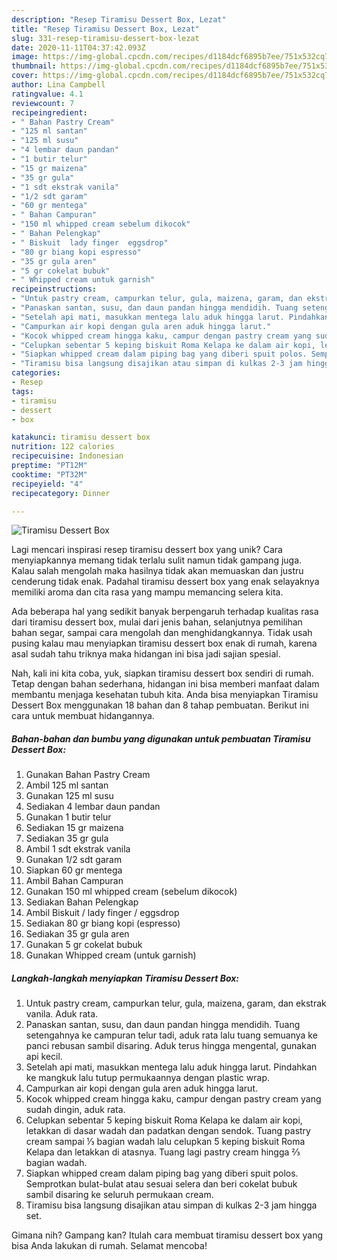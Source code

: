 ```yaml
---
description: "Resep Tiramisu Dessert Box, Lezat"
title: "Resep Tiramisu Dessert Box, Lezat"
slug: 331-resep-tiramisu-dessert-box-lezat
date: 2020-11-11T04:37:42.093Z
image: https://img-global.cpcdn.com/recipes/d1184dcf6895b7ee/751x532cq70/tiramisu-dessert-box-foto-resep-utama.jpg
thumbnail: https://img-global.cpcdn.com/recipes/d1184dcf6895b7ee/751x532cq70/tiramisu-dessert-box-foto-resep-utama.jpg
cover: https://img-global.cpcdn.com/recipes/d1184dcf6895b7ee/751x532cq70/tiramisu-dessert-box-foto-resep-utama.jpg
author: Lina Campbell
ratingvalue: 4.1
reviewcount: 7
recipeingredient:
- " Bahan Pastry Cream"
- "125 ml santan"
- "125 ml susu"
- "4 lembar daun pandan"
- "1 butir telur"
- "15 gr maizena"
- "35 gr gula"
- "1 sdt ekstrak vanila"
- "1/2 sdt garam"
- "60 gr mentega"
- " Bahan Campuran"
- "150 ml whipped cream sebelum dikocok"
- " Bahan Pelengkap"
- " Biskuit  lady finger  eggsdrop"
- "80 gr biang kopi espresso"
- "35 gr gula aren"
- "5 gr cokelat bubuk"
- " Whipped cream untuk garnish"
recipeinstructions:
- "Untuk pastry cream, campurkan telur, gula, maizena, garam, dan ekstrak vanila. Aduk rata."
- "Panaskan santan, susu, dan daun pandan hingga mendidih. Tuang setengahnya ke campuran telur tadi, aduk rata lalu tuang semuanya ke panci rebusan sambil disaring. Aduk terus hingga mengental, gunakan api kecil."
- "Setelah api mati, masukkan mentega lalu aduk hingga larut. Pindahkan ke mangkuk lalu tutup permukaannya dengan plastic wrap."
- "Campurkan air kopi dengan gula aren aduk hingga larut."
- "Kocok whipped cream hingga kaku, campur dengan pastry cream yang sudah dingin, aduk rata."
- "Celupkan sebentar 5 keping biskuit Roma Kelapa ke dalam air kopi, letakkan di dasar wadah dan padatkan dengan sendok. Tuang pastry cream sampai ⅓ bagian wadah lalu celupkan 5 keping biskuit Roma Kelapa dan letakkan di atasnya. Tuang lagi pastry cream hingga ⅔ bagian wadah."
- "Siapkan whipped cream dalam piping bag yang diberi spuit polos. Semprotkan bulat-bulat atau sesuai selera dan beri cokelat bubuk sambil disaring ke seluruh permukaan cream."
- "Tiramisu bisa langsung disajikan atau simpan di kulkas 2-3 jam hingga set."
categories:
- Resep
tags:
- tiramisu
- dessert
- box

katakunci: tiramisu dessert box 
nutrition: 122 calories
recipecuisine: Indonesian
preptime: "PT12M"
cooktime: "PT32M"
recipeyield: "4"
recipecategory: Dinner

---
```



![Tiramisu Dessert Box](https://img-global.cpcdn.com/recipes/d1184dcf6895b7ee/751x532cq70/tiramisu-dessert-box-foto-resep-utama.jpg)

Lagi mencari inspirasi resep tiramisu dessert box yang unik? Cara menyiapkannya memang tidak terlalu sulit namun tidak gampang juga. Kalau salah mengolah maka hasilnya tidak akan memuaskan dan justru cenderung tidak enak. Padahal tiramisu dessert box yang enak selayaknya memiliki aroma dan cita rasa yang mampu memancing selera kita.

Ada beberapa hal yang sedikit banyak berpengaruh terhadap kualitas rasa dari tiramisu dessert box, mulai dari jenis bahan, selanjutnya pemilihan bahan segar, sampai cara mengolah dan menghidangkannya. Tidak usah pusing kalau mau menyiapkan tiramisu dessert box enak di rumah, karena asal sudah tahu triknya maka hidangan ini bisa jadi sajian spesial.




Nah, kali ini kita coba, yuk, siapkan tiramisu dessert box sendiri di rumah. Tetap dengan bahan sederhana, hidangan ini bisa memberi manfaat dalam membantu menjaga kesehatan tubuh kita. Anda bisa menyiapkan Tiramisu Dessert Box menggunakan 18 bahan dan 8 tahap pembuatan. Berikut ini cara untuk membuat hidangannya.

<!--inarticleads1-->

##### Bahan-bahan dan bumbu yang digunakan untuk pembuatan Tiramisu Dessert Box:

1. Gunakan  Bahan Pastry Cream
1. Ambil 125 ml santan
1. Gunakan 125 ml susu
1. Sediakan 4 lembar daun pandan
1. Gunakan 1 butir telur
1. Sediakan 15 gr maizena
1. Sediakan 35 gr gula
1. Ambil 1 sdt ekstrak vanila
1. Gunakan 1/2 sdt garam
1. Siapkan 60 gr mentega
1. Ambil  Bahan Campuran
1. Gunakan 150 ml whipped cream (sebelum dikocok)
1. Sediakan  Bahan Pelengkap
1. Ambil  Biskuit / lady finger / eggsdrop
1. Sediakan 80 gr biang kopi (espresso)
1. Sediakan 35 gr gula aren
1. Gunakan 5 gr cokelat bubuk
1. Gunakan  Whipped cream (untuk garnish)




<!--inarticleads2-->

##### Langkah-langkah menyiapkan Tiramisu Dessert Box:

1. Untuk pastry cream, campurkan telur, gula, maizena, garam, dan ekstrak vanila. Aduk rata.
1. Panaskan santan, susu, dan daun pandan hingga mendidih. Tuang setengahnya ke campuran telur tadi, aduk rata lalu tuang semuanya ke panci rebusan sambil disaring. Aduk terus hingga mengental, gunakan api kecil.
1. Setelah api mati, masukkan mentega lalu aduk hingga larut. Pindahkan ke mangkuk lalu tutup permukaannya dengan plastic wrap.
1. Campurkan air kopi dengan gula aren aduk hingga larut.
1. Kocok whipped cream hingga kaku, campur dengan pastry cream yang sudah dingin, aduk rata.
1. Celupkan sebentar 5 keping biskuit Roma Kelapa ke dalam air kopi, letakkan di dasar wadah dan padatkan dengan sendok. Tuang pastry cream sampai ⅓ bagian wadah lalu celupkan 5 keping biskuit Roma Kelapa dan letakkan di atasnya. Tuang lagi pastry cream hingga ⅔ bagian wadah.
1. Siapkan whipped cream dalam piping bag yang diberi spuit polos. Semprotkan bulat-bulat atau sesuai selera dan beri cokelat bubuk sambil disaring ke seluruh permukaan cream.
1. Tiramisu bisa langsung disajikan atau simpan di kulkas 2-3 jam hingga set.




Gimana nih? Gampang kan? Itulah cara membuat tiramisu dessert box yang bisa Anda lakukan di rumah. Selamat mencoba!
